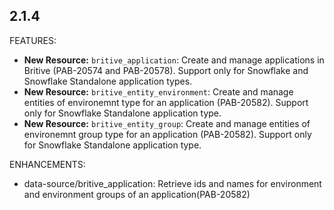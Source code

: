## 2.1.4

FEATURES:

* **New Resource:** `britive_application`: Create and manage applications in Britive (PAB-20574 and PAB-20578). Support only for Snowflake and Snowflake Standalone application types.
* **New Resource:** `britive_entity_environment`: Create and manage entities of environemnt type for an application (PAB-20582). Support only for Snowflake Standalone application type.
* **New Resource:** `britive_entity_group`: Create and manage entities of environemnt group type for an application (PAB-20582). Support only for Snowflake Standalone application type.

ENHANCEMENTS:

* data-source/britive_application: Retrieve ids and names for environment and environment groups of an application(PAB-20582)